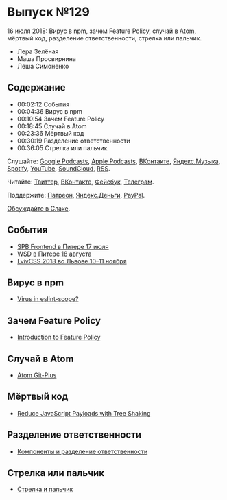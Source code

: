 # Выпуск №129

16 июля 2018: Вирус в npm, зачем Feature Policy, случай в Atom, мёртвый код, разделение ответственности, стрелка или пальчик.

- Лера Зелёная
- Маша Просвирнина
- Лёша Симоненко

## Содержание

- 00:02:12 События
- 00:04:36 Вирус в npm
- 00:10:54 Зачем Feature Policy
- 00:18:45 Случай в Atom
- 00:23:36 Мёртвый код
- 00:30:19 Разделение ответственности
- 00:36:05 Стрелка или пальчик

Слушайте: [Google Podcasts](https://podcasts.google.com/?feed=aHR0cHM6Ly93ZWItc3RhbmRhcmRzLnJ1L3BvZGNhc3QvZmVlZC8), [Apple Podcasts](https://podcasts.apple.com/podcast/id1080500016), [ВКонтакте](https://vk.com/podcasts-32017543), [Яндекс.Музыка](https://music.yandex.ru/album/6245956), [Spotify](https://open.spotify.com/show/3rzAcADjpBpXt73L0epTjV), [YouTube](https://www.youtube.com/playlist?list=PLMBnwIwFEFHcwuevhsNXkFTcadeX5R1Go), [SoundCloud](https://soundcloud.com/web-standards), [RSS](https://web-standards.ru/podcast/feed/).

Читайте: [Твиттер](https://twitter.com/webstandards_ru), [ВКонтакте](https://vk.com/webstandards_ru), [Фейсбук](https://www.facebook.com/webstandardsru), [Телеграм](https://t.me/webstandards_ru).

Поддержите: [Патреон](https://www.patreon.com/webstandards_ru), [Яндекс.Деньги](https://money.yandex.ru/to/41001119329753), [PayPal](https://www.paypal.me/pepelsbey).

[Обсуждайте в Слаке](http://slack.web-standards.ru/).

## События

- [SPB Frontend в Питере 17 июля](https://spb-frontend-events.timepad.ru/event/760041/)
- [WSD в Питере 18 августа](https://wsd.events/2018/08/18/)
- [LvivCSS 2018 во Львове 10–11 ноября](https://www.facebook.com/events/793560460837495/)

## Вирус в npm

- [Virus in eslint-scope?](https://github.com/eslint/eslint-scope/issues/39#issuecomment-404533026)

## Зачем Feature Policy

- [Introduction to Feature Policy](https://developers.google.com/web/updates/2018/06/feature-policy)

## Случай в Atom

- [Atom Git-Plus](https://atom.io/packages/git-plus)

## Мёртвый код

- [Reduce JavaScript Payloads with Tree Shaking](https://developers.google.com/web/fundamentals/performance/optimizing-javascript/tree-shaking/)

## Разделение ответственности

- [Компоненты и разделение ответственности](http://css-live.ru/articles/komponenty-i-razdelenie-otvetstvennosti.html)

## Стрелка или пальчик

- [Стрелка и пальчик](https://ilyabirman.ru/meanwhile/all/arrow-and-finger/)
